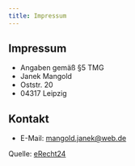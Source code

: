 ```yaml
---
title: Impressum
---
```


## Impressum

- Angaben gemäß §5 TMG
- Janek Mangold
- Oststr. 20
- 04317 Leipzig

## Kontakt

- E-Mail: mangold.janek@web.de

Quelle: [eRecht24](https://www.e-recht24.de)
